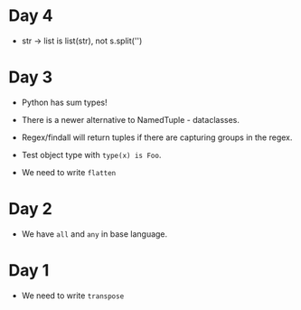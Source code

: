 # Day 4

- str -> list is list(str), not s.split('')

# Day 3

- Python has sum types!

- There is a newer alternative to NamedTuple - dataclasses.

- Regex/findall will return tuples if there are capturing groups in the regex.

- Test object type with `type(x) is Foo`.

- We need to write `flatten`

# Day 2

- We have `all` and `any` in base language.

# Day 1

- We need to write `transpose`
